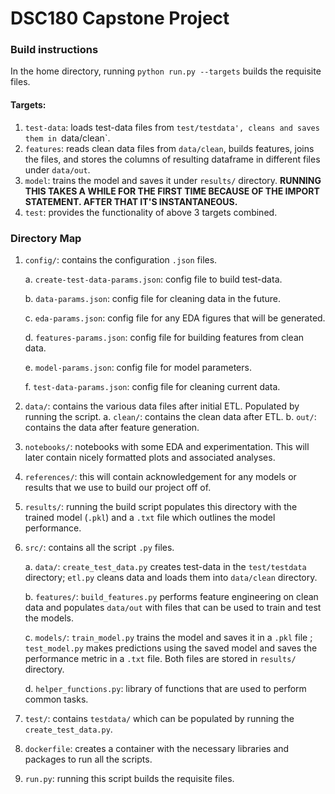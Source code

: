 # DSC180 Capstone Project

### Build instructions

In the home directory, running `python run.py --targets` builds the requisite files.

#### Targets:

1. `test-data`: loads test-data files from `test/testdata', cleans and saves them in `data/clean`.
2. `features`: reads clean data files from `data/clean`, builds features, joins the files, and stores the columns of resulting dataframe in different files under `data/out`.
3. `model`: trains the model and saves it under `results/` directory. **RUNNING THIS TAKES A WHILE FOR THE FIRST TIME BECAUSE OF THE IMPORT STATEMENT. AFTER THAT IT'S INSTANTANEOUS.**
4. `test`: provides the functionality of above 3 targets combined.

### Directory Map

1. `config/`: contains the configuration `.json` files.

    a. `create-test-data-params.json`: config file to build test-data.
    
    b. `data-params.json`: config file for cleaning data in the future.
    
    c. `eda-params.json`: config file for any EDA figures that will be generated.
    
    d. `features-params.json`: config file for building features from clean data.
    
    e. `model-params.json`: config file for model parameters.
    
    f. `test-data-params.json`: config file for cleaning current data.

2. `data/`: contains the various data files after initial ETL. Populated by running the script.
    a. `clean/`: contains the clean data after ETL. 
    b. `out/`: contains the data after feature generation.
    
3. `notebooks/`: notebooks with some EDA and experimentation. This will later contain nicely formatted plots and associated analyses.
4. `references/`: this will contain acknowledgement for any models or results that we use to build our project off of.
5. `results/`: running the build script populates this directory with the trained model (`.pkl`) and a `.txt` file which outlines the model performance.
6. `src/`: contains all the script `.py` files.

    a. `data/`: `create_test_data.py` creates test-data in the `test/testdata` directory; `etl.py` cleans data and loads them into `data/clean` directory.
    
    b. `features/`: `build_features.py` performs feature engineering on clean data and populates `data/out` with files that can be used to train and test the models.
    
    c. `models/`: `train_model.py` trains the model and saves it in a `.pkl` file ; `test_model.py` makes predictions using the saved model and saves the performance metric in a `.txt` file. Both files are stored in `results/` directory.
    
    d. `helper_functions.py`: library of functions that are used to perform common tasks.
    
7. `test/`: contains `testdata/` which can be populated by running the `create_test_data.py`.
8. `dockerfile`: creates a container with the necessary libraries and packages to run all the scripts.
9. `run.py`: running this script builds the requisite files.
